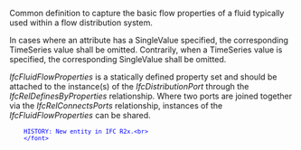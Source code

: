 ﻿Common definition to capture the basic flow properties of a fluid typically used within a flow distribution system.

In cases where an attribute has a SingleValue specified, the corresponding TimeSeries value shall be omitted. Contrarily, when a TimeSeries value is specified, the corresponding SingleValue shall be omitted.

_IfcFluidFlowProperties_ is a statically defined property set and should be attached to the instance(s) of the _IfcDistributionPort_ through the _IfcRelDefinesByProperties_ relationship. Where two ports are joined together via the _IfcRelConnectsPorts_ relationship, instances of the _IfcFluidFlowProperties_ can be shared.

> <font color="#0000ff" size="-1">
    	HISTORY: New entity in IFC R2x.<br>
    	</font>